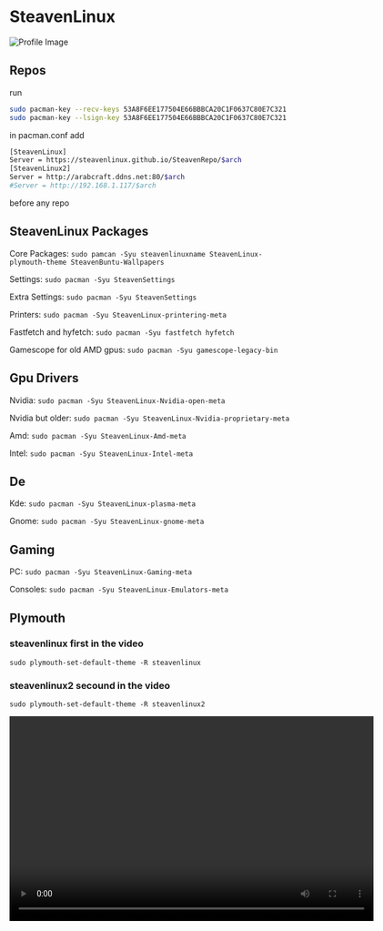 # SteavenLinux
![Profile Image](https://avatars.githubusercontent.com/u/128651597?s=400&u=cfe5c1038e6b898b6a21b662723c8ee208225f8f&v=4)


##  Repos
run
```sh
sudo pacman-key --recv-keys 53A8F6EE177504E66BBBCA20C1F0637C80E7C321
sudo pacman-key --lsign-key 53A8F6EE177504E66BBBCA20C1F0637C80E7C321
```

in pacman.conf add 
```sh
[SteavenLinux]
Server = https://steavenlinux.github.io/SteavenRepo/$arch
[SteavenLinux2]
Server = http://arabcraft.ddns.net:80/$arch
#Server = http://192.168.1.117/$arch
```
before any repo

## SteavenLinux Packages

Core Packages: `sudo pamcan -Syu steavenlinuxname SteavenLinux-plymouth-theme SteavenBuntu-Wallpapers`

Settings: `sudo pacman -Syu SteavenSettings`

Extra Settings: `sudo pacman -Syu SteavenSettings`

Printers: `sudo pacman -Syu SteavenLinux-printering-meta`

Fastfetch and hyfetch: `sudo pacman -Syu fastfetch hyfetch`

Gamescope for old AMD gpus: `sudo pacman -Syu gamescope-legacy-bin`

## Gpu Drivers
Nvidia: `sudo pacman -Syu SteavenLinux-Nvidia-open-meta`

Nvidia but older: `sudo pacman -Syu SteavenLinux-Nvidia-proprietary-meta`

Amd: `sudo pacman -Syu SteavenLinux-Amd-meta`

Intel: `sudo pacman -Syu SteavenLinux-Intel-meta`

## De
Kde: `sudo pacman -Syu SteavenLinux-plasma-meta`

Gnome: `sudo pacman -Syu SteavenLinux-gnome-meta`

## Gaming
PC: `sudo pacman -Syu SteavenLinux-Gaming-meta`

Consoles: `sudo pacman -Syu SteavenLinux-Emulators-meta`

## Plymouth

### steavenlinux first in the video
`sudo plymouth-set-default-theme -R steavenlinux`

### steavenlinux2 secound in the video
`sudo plymouth-set-default-theme -R steavenlinux2`

<video width="640" height="360" controls="controls" src="https://github.com/SteavenLinux/SteavenLinux/raw/refs/heads/main/ah.mp4"></video>

